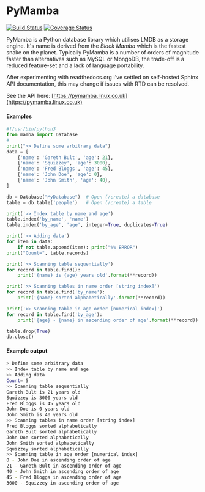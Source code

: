 # PyMamba

[![Build Status](https://travis-ci.org/oddjobz/pymamba.svg?branch=master&v=4)](https://travis-ci.org/oddjobz/pymamba)
[![Coverage Status](https://coveralls.io/repos/github/oddjobz/pymamba/badge.svg?branch=master&v=4)](https://coveralls.io/github/oddjobz/pymamba?branch=master)

PyMamba is a Python database library which utilises LMDB as a storage engine. It's name is derived from the
*Black Mamba* which is the fastest snake on the planet. Typically PyMamba is a number of orders of magnitude
faster than alternatives such as MySQL or MongoDB, the trade-off is a reduced feature-set and a lack of language
portability.

After experimenting with readthedocs.org I've settled on self-hosted Sphinx API documentation, this may change
if issues with RTD can be resolved.

See the API here: [https://pymamba.linux.co.uk](https://pymamba.linux.co.uk)

#### Examples

```python
#!/usr/bin/python3
from mamba import Database
#
print(">> Define some arbitrary data")
data = [
    {'name': 'Gareth Bult', 'age': 21},
    {'name': 'Squizzey', 'age': 3000},
    {'name': 'Fred Bloggs', 'age': 45},
    {'name': 'John Doe', 'age': 0},
    {'name': 'John Smith', 'age': 40},
]

db = Database("MyDatabase")  # Open (/create) a database
table = db.table('people')   # Open (/create) a table

print('>> Index table by name and age')
table.index('by_name', 'name')
table.index('by_age', 'age', integer=True, duplicates=True)

print('>> Adding data')
for item in data:
    if not table.append(item): print("%% ERROR")
print("Count=", table.records)

print('>> Scanning table sequentially')
for record in table.find():
    print('{name} is {age} years old'.format(**record))

print('>> Scanning tables in name order [string index]')
for record in table.find('by_name'):
    print('{name} sorted alphabetically'.format(**record))

print('>> Scanning table in age order [numerical index]')
for record in table.find('by_age'):
    print('{age} - {name} in ascending order of age'.format(**record))

table.drop(True)
db.close()
```

#### Example output

```bash
> Define some arbitrary data
>> Index table by name and age
>> Adding data
Count= 5
>> Scanning table sequentially
Gareth Bult is 21 years old
Squizzey is 3000 years old
Fred Bloggs is 45 years old
John Doe is 0 years old
John Smith is 40 years old
>> Scanning tables in name order [string index]
Fred Bloggs sorted alphabetically
Gareth Bult sorted alphabetically
John Doe sorted alphabetically
John Smith sorted alphabetically
Squizzey sorted alphabetically
>> Scanning table in age order [numerical index]
0 - John Doe in ascending order of age
21 - Gareth Bult in ascending order of age
40 - John Smith in ascending order of age
45 - Fred Bloggs in ascending order of age
3000 - Squizzey in ascending order of age
```
